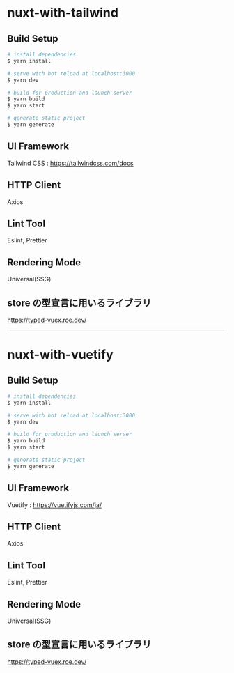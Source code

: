 # nuxt-with-tailwind

## Build Setup

```bash
# install dependencies
$ yarn install

# serve with hot reload at localhost:3000
$ yarn dev

# build for production and launch server
$ yarn build
$ yarn start

# generate static project
$ yarn generate
```

## UI Framework

Tailwind CSS : https://tailwindcss.com/docs

## HTTP Client

Axios

## Lint Tool

Eslint, Prettier

## Rendering Mode

Universal(SSG)

## store の型宣言に用いるライブラリ

https://typed-vuex.roe.dev/

---

# nuxt-with-vuetify

## Build Setup

```bash
# install dependencies
$ yarn install

# serve with hot reload at localhost:3000
$ yarn dev

# build for production and launch server
$ yarn build
$ yarn start

# generate static project
$ yarn generate
```

## UI Framework

Vuetify : https://vuetifyjs.com/ja/

## HTTP Client

Axios

## Lint Tool

Eslint, Prettier

## Rendering Mode

Universal(SSG)

## store の型宣言に用いるライブラリ

https://typed-vuex.roe.dev/
